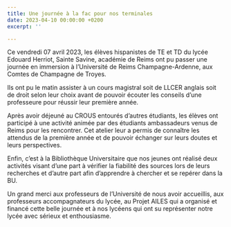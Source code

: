 ```yaml
---
title: Une journée à la fac pour nos terminales
date: 2023-04-10 00:00:00 +0200
excerpt: ''

---
```

Ce vendredi 07 avril 2023, les élèves hispanistes de TE et TD du lycée Edouard Herriot, Sainte Savine, académie de Reims ont pu passer une journée en immersion à l’Université de Reims Champagne-Ardenne, aux Comtes de Champagne de Troyes.

Ils ont pu le matin assister à un cours magistral soit de LLCER anglais soit de droit selon leur choix avant de pouvoir écouter les conseils d’une professeure pour réussir leur première année.

Après avoir déjeuné au CROUS entourés d’autres étudiants, les élèves ont participé à une activité animée par des étudiants ambassadeurs venus de Reims pour les rencontrer. Cet atelier leur a permis de connaître les attendus de la première année et de pouvoir échanger sur leurs doutes et leurs perspectives.

Enfin, c’est à la Bibliothèque Universitaire que nos jeunes ont réalisé deux activités visant d’une part à vérifier la fiabilité des sources lors de leurs recherches et d’autre part afin d’apprendre à chercher et se repérer dans la BU.

Un grand merci aux professeurs de l’Université de nous avoir accueillis, aux professeurs accompagnateurs du lycée, au Projet AILES qui a organisé et financé cette belle journée et à nos lycéens qui ont su représenter notre lycée avec sérieux et enthousiasme. 